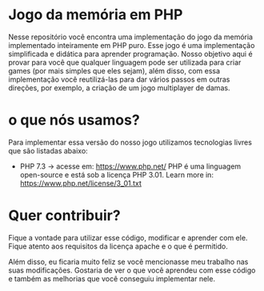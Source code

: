 # Jogo da memória em PHP

Nesse repositório você encontra uma implementação do jogo da memória implementado inteiramente em PHP puro. Esse jogo é uma implementação simplificada e didática para aprender programação. Nosso objetivo aqui é provar para você que qualquer linguagem pode ser utilizada para criar games (por mais simples que eles sejam), além disso, com essa implementação você reutilizá-las para dar vários passos em outras direções, por exemplo, a criação de um jogo multiplayer de damas.

# o que nós usamos?

Para implementar essa versão do nosso jogo utilizamos tecnologias livres que são listadas abaixo:

- PHP 7.3 → acesse em: https://www.php.net/
PHP é uma linguagem open-source e está sob a licença PHP 3.01. 
Learn more in: https://www.php.net/license/3_01.txt


# Quer contribuir?

Fique a vontade para utilizar esse código, modificar e aprender com ele. Fique atento aos requisitos da licença apache e o que é permitido. 

Além disso, eu ficaria muito feliz se você mencionasse meu trabalho nas suas modificações. Gostaria de ver o que você aprendeu com esse código e também as melhorias que você conseguiu implementar nele.
